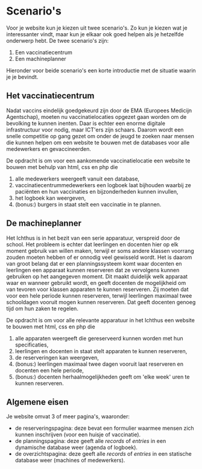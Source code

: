 # Scenario's

Voor je website kun je kiezen uit twee scenario's. Zo kun je kiezen 
wat je interessanter vindt, maar kun je elkaar ook goed helpen als je 
hetzelfde onderwerp hebt. De twee scenario's zijn:

1) Een vaccinatiecentrum
2) Een machineplanner

Hieronder voor beide scenario's een korte introductie met de situatie
waarin je je bevindt.

## Het vaccinatiecentrum

Nadat vaccins eindelijk goedgekeurd zijn door de EMA (Europees Medicijn
Agentschap), moeten nu vaccinatielocaties opgezet gaan worden om de
bevolking te kunnen inenten. Daar is echter een enorme digitale 
infrastructuur voor nodig, maar ICT'ers zijn schaars. Daarom wordt een
snelle competitie op gang gezet om onder de jeugd te zoeken naar mensen
die kunnen helpen om een website te bouwen met de databases voor alle
medewerkers en gevaccineerden.

De opdracht is om voor een aankomende vaccinatielocatie een website
te bouwen met behulp van html, css en php die

1) alle medewerkers weergeeft vanuit een database,
2) vaccinatiecentrummedewerkers een logboek laat bijhouden waarbij ze paciënten en hun vaccinaties en bijzonderheden kunnen invullen,
3) het logboek kan weergeven,
4) (bonus:) burgers in staat stelt een vaccinatie in te plannen.

## De machineplanner

Het Ichthus is in het bezit van een serie apparatuur, verspreid door de school.
Het probleem is echter dat leerlingen en docenten hier op elk moment gebruik
van willen maken, terwijl er soms andere klassen voorrang zouden moeten hebben
of er onnodig veel gewisseld wordt. Het is daarom van groot belang dat er een
planningssysteem komt waar docenten en leerlingen een apparaat kunnen reserveren
dat ze vervolgens kunnen gebruiken op het aangegeven moment. Dit maakt duidelijk
welk apparaat waar en wanneer gebruikt wordt, en geeft docenten de mogelijkheid
om van tevoren voor klassen apparaten te kunnen reserveren. Zij moeten dat voor
een hele periode kunnen reserveren, terwijl leerlingen maximaal twee schooldagen
vooruit mogen kunnen reserveren. Dat geeft docenten genoeg tijd om hun zaken te 
regelen.

De opdracht is om voor alle relevante apparatuur in het Ichthus een website te 
bouwen met html, css en php die

1) alle apparaten weergeeft die gereserveerd kunnen worden met hun specificaties,
2) leerlingen en docenten in staat stelt apparaten te kunnen reserveren,
3) de reserveringen kan weergeven,
4) (bonus:) leerlingen maximaal twee dagen vooruit laat reserveren en docenten een hele periode,
5) (bonus:) docenten herhaalmogelijkheden geeft om 'elke week' uren te kunnen reserveren.

## Algemene eisen

Je website omvat 3 of meer pagina's, waaronder:
* de reserveringspagina: deze bevat een formulier waarmee mensen zich kunnen inschrijven (voor een huisje of vaccinatie).
* de planningspagina: deze geeft alle *records* of *entries* in een dynamische database weer (agenda of logboek).
* de overzichtspagina: deze geeft alle *records* of *entries* in een statische database weer (machines of medewerkers).
